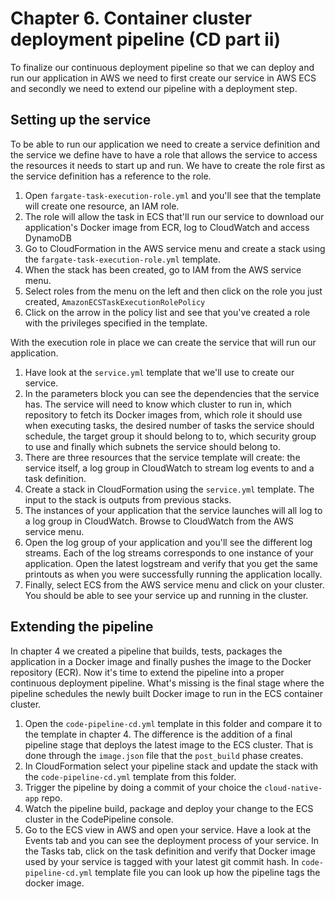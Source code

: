 # Chapter 6. Container cluster deployment pipeline (CD part ii)

To finalize our continuous deployment pipeline so that we can deploy and run our application in AWS we need to first create our service in AWS ECS and secondly we need to extend our pipeline with a deployment step.

## Setting up the service 

To be able to run our application we need to create a service definition and the service we define have to have a role that allows the service to access the resources it needs to start up and run. We have to create the role first as the service definition has a reference to the role.

1. Open `fargate-task-execution-role.yml` and you'll see that the template will create one resource, an IAM role.
1. The role will allow the task in ECS that'll run our service to download our application's Docker image from ECR, log to CloudWatch and access DynamoDB
1. Go to CloudFormation in the AWS service menu and create a stack using the `fargate-task-execution-role.yml` template.
1. When the stack has been created, go to IAM from the AWS service menu.
1. Select roles from the menu on the left and then click on the role you just created, `AmazonECSTaskExecutionRolePolicy`
1. Click on the arrow in the policy list and see that you've created a role with the privileges specified in the template.

With the execution role in place we can create the service that will run our application.

1. Have look at the `service.yml` template that we'll use to create our service.
1. In the parameters block you can see the dependencies that the service has. The service will need to know which cluster to run in, which repository to fetch its Docker images from, which role it should use when executing tasks, the desired number of tasks the service should schedule, the target group it should belong to to, which security group to use and finally which subnets the service should belong to.
1. There are three resources that the service template will create: the service itself, a log group in CloudWatch to stream log events to and a task definition.
1. Create a stack in CloudFormation using the `service.yml` template. The input to the stack is outputs from previous stacks.
1. The instances of your application that the service launches will all log to a log group in CloudWatch. Browse to CloudWatch from the AWS service menu. 
1. Open the log group of your application and you'll see the different log streams. Each of the log streams corresponds to one instance of your application. Open the latest logstream and verify that you get the same printouts as when you were successfully running the application locally.
1. Finally, select ECS from the AWS service menu and click on your cluster. You should be able to see your service up and running in the cluster.

## Extending the pipeline

In chapter 4 we created a pipeline that builds, tests, packages the application in a Docker image and finally pushes the image to the Docker repository (ECR). Now it's time to extend the pipeline into a proper continuous deployment pipeline. What's missing is the final stage where the pipeline schedules the newly built Docker image to run in the ECS container cluster.

1. Open the `code-pipeline-cd.yml` template in this folder and compare it to the template in chapter 4. The difference is the addition of a final pipeline stage that deploys the latest image to the ECS cluster. That is done through the `image.json` file that the `post_build` phase creates.
1. In CloudFormation select your pipeline stack and update the stack with the `code-pipeline-cd.yml` template from this folder.
1. Trigger the pipeline by doing a commit of your choice the `cloud-native-app` repo.
1. Watch the pipeline build, package and deploy your change to the ECS cluster in the CodePipeline console.
1. Go to the ECS view in AWS and open your service. Have a look at the Events tab and you can see the deployment process of your service. In the Tasks tab, click on the task definition and verify that Docker image used by your service is tagged with your latest git commit hash. In `code-pipeline-cd.yml` template file you can look up how the pipeline tags the docker image.
